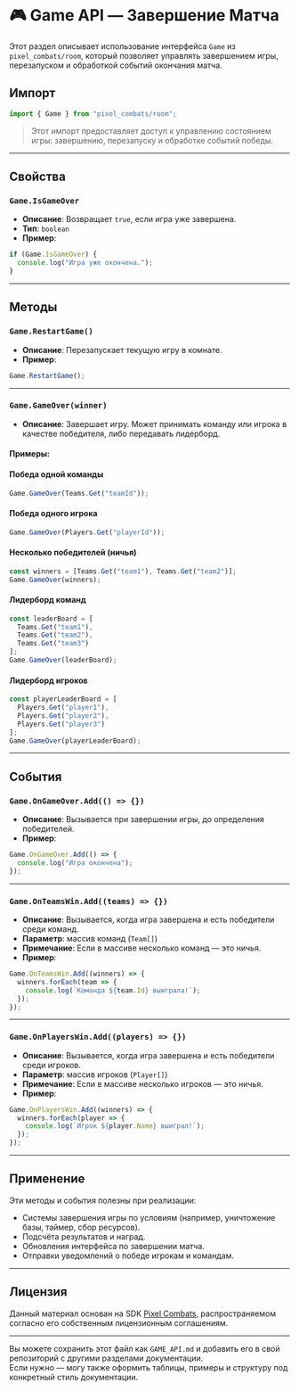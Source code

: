# 🎮 Game API — Завершение Матча

Этот раздел описывает использование интерфейса `Game` из `pixel_combats/room`, который позволяет управлять завершением игры, перезапуском и обработкой событий окончания матча.

## Импорт

```ts
import { Game } from "pixel_combats/room";
```

> Этот импорт предоставляет доступ к управлению состоянием игры: завершению, перезапуску и обработке событий победы.

---

## Свойства

### `Game.IsGameOver`

- **Описание**: Возвращает `true`, если игра уже завершена.
- **Тип**: `boolean`
- **Пример**:
```ts
if (Game.IsGameOver) {
  console.log("Игра уже окончена.");
}
```

---

## Методы

### `Game.RestartGame()`

- **Описание**: Перезапускает текущую игру в комнате.
- **Пример**:
```ts
Game.RestartGame();
```

---

### `Game.GameOver(winner)`

- **Описание**: Завершает игру. Может принимать команду или игрока в качестве победителя, либо передавать лидерборд.

#### Примеры:

#### Победа одной команды
```ts
Game.GameOver(Teams.Get("teamId"));
```

#### Победа одного игрока
```ts
Game.GameOver(Players.Get("playerId"));
```

#### Несколько победителей (ничья)
```ts
const winners = [Teams.Get("team1"), Teams.Get("team2")];
Game.GameOver(winners);
```

#### Лидерборд команд
```ts
const leaderBoard = [
  Teams.Get("team1"),
  Teams.Get("team2"),
  Teams.Get("team3")
];
Game.GameOver(leaderBoard);
```

#### Лидерборд игроков
```ts
const playerLeaderBoard = [
  Players.Get("player1"),
  Players.Get("player2"),
  Players.Get("player3")
];
Game.GameOver(playerLeaderBoard);
```

---

## События

### `Game.OnGameOver.Add(() => {})`

- **Описание**: Вызывается при завершении игры, до определения победителей.
- **Пример**:
```ts
Game.OnGameOver.Add(() => {
  console.log("Игра окончена");
});
```

---

### `Game.OnTeamsWin.Add((teams) => {})`

- **Описание**: Вызывается, когда игра завершена и есть победители среди команд.
- **Параметр**: массив команд (`Team[]`)
- **Примечание**: Если в массиве несколько команд — это ничья.
- **Пример**:
```ts
Game.OnTeamsWin.Add((winners) => {
  winners.forEach(team => {
    console.log(`Команда ${team.Id} выиграла!`);
  });
});
```

---

### `Game.OnPlayersWin.Add((players) => {})`

- **Описание**: Вызывается, когда игра завершена и есть победители среди игроков.
- **Параметр**: массив игроков (`Player[]`)
- **Примечание**: Если в массиве несколько игроков — это ничья.
- **Пример**:
```ts
Game.OnPlayersWin.Add((winners) => {
  winners.forEach(player => {
    console.log(`Игрок ${player.Name} выиграл!`);
  });
});
```

---

## Применение

Эти методы и события полезны при реализации:

- Системы завершения игры по условиям (например, уничтожение базы, таймер, сбор ресурсов).
- Подсчёта результатов и наград.
- Обновления интерфейса по завершении матча.
- Отправки уведомлений о победе игрокам и командам.

---

## Лицензия

Данный материал основан на SDK [Pixel Combats](https://pixel.combats.fun/), распространяемом согласно его собственным лицензионным соглашениям.

--- 

Вы можете сохранить этот файл как `GAME_API.md` и добавить его в свой репозиторий с другими разделами документации.  
Если нужно — могу также оформить таблицы, примеры и структуру под конкретный стиль документации.

